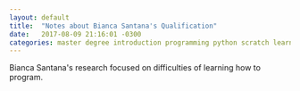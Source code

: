 ```yaml
---
layout: default
title:  "Notes about Bianca Santana's Qualification"
date:   2017-08-09 21:16:01 -0300
categories: master degree introduction programming python scratch learning difficulties
---
```


Bianca Santana's research focused on difficulties of learning how to program. 
